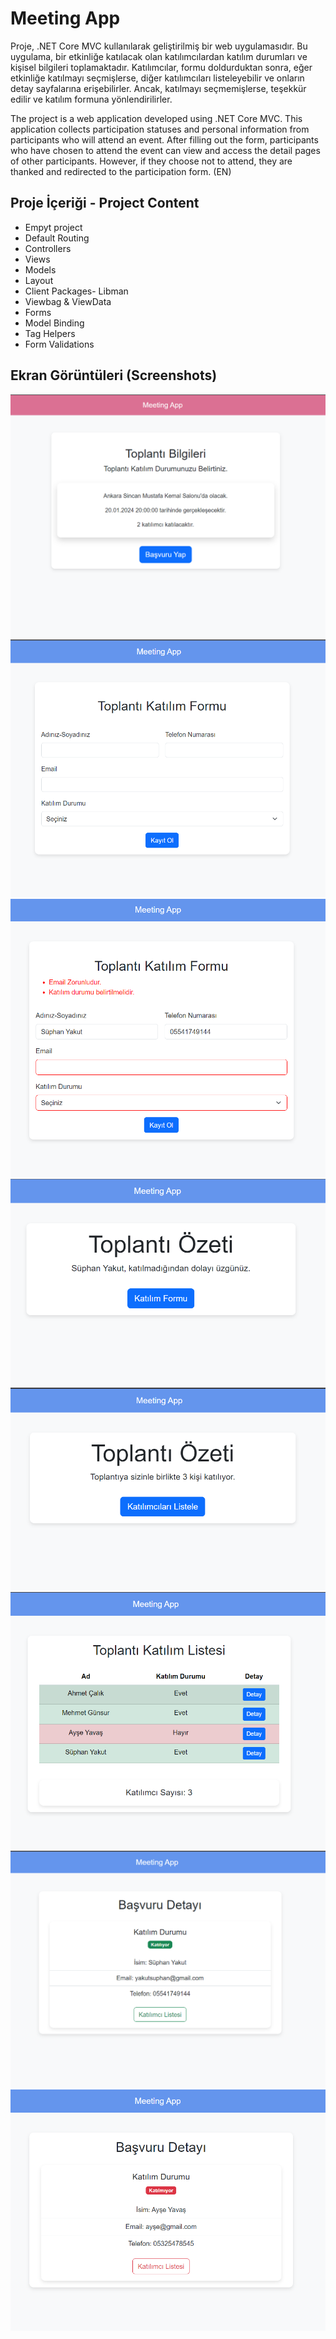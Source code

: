 # Meeting App

Proje, .NET Core MVC kullanılarak geliştirilmiş bir web uygulamasıdır. Bu uygulama, bir etkinliğe katılacak olan katılımcılardan katılım durumları ve kişisel bilgileri toplamaktadır. Katılımcılar, formu doldurduktan sonra, eğer etkinliğe katılmayı seçmişlerse, diğer katılımcıları listeleyebilir ve onların detay sayfalarına erişebilirler. Ancak, katılmayı seçmemişlerse, teşekkür edilir ve katılım formuna yönlendirilirler.

The project is a web application developed using .NET Core MVC. This application collects participation statuses and personal information from participants who will attend an event. After filling out the form, participants who have chosen to attend the event can view and access the detail pages of other participants. However, if they choose not to attend, they are thanked and redirected to the participation form. (EN)

## Proje İçeriği - Project Content

- Empyt project
- Default Routing
- Controllers
- Views 
- Models
- Layout
- Client Packages- Libman
- Viewbag & ViewData
- Forms
- Model Binding
- Tag Helpers
- Form Validations

## Ekran Görüntüleri (Screenshots)

<img src="ProjectSS/1.png" width="auto">
<img src="ProjectSS/2.png" width="auto">
<img src="ProjectSS/3.png" width="auto">
<img src="ProjectSS/4.png" width="auto">
<img src="ProjectSS/5.png" width="auto">
<img src="ProjectSS/6.png" width="auto">
<img src="ProjectSS/7.png" width="auto">
<img src="ProjectSS/8.png" width="auto">



